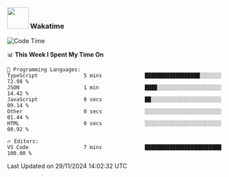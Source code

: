 ### <img src="https://media.giphy.com/media/VgCDAzcKvsR6OM0uWg/giphy.gif" width="50"> Wakatime

  <!--START_SECTION:waka-->
![Code Time](http://img.shields.io/badge/Code%20Time-1%2C463%20hrs%2036%20mins-blue)

📊 **This Week I Spent My Time On** 

```text
💬 Programming Languages: 
TypeScript               5 mins              ██████████████████░░░░░░░   72.98 % 
JSON                     1 min               ████░░░░░░░░░░░░░░░░░░░░░   14.42 % 
JavaScript               0 secs              ██░░░░░░░░░░░░░░░░░░░░░░░   09.14 % 
Other                    0 secs              ░░░░░░░░░░░░░░░░░░░░░░░░░   01.44 % 
HTML                     0 secs              ░░░░░░░░░░░░░░░░░░░░░░░░░   00.92 % 

🔥 Editors: 
VS Code                  7 mins              █████████████████████████   100.00 % 
```


 Last Updated on 29/11/2024 14:02:32 UTC
<!--END_SECTION:waka-->
